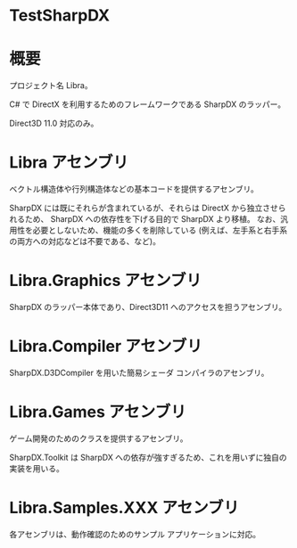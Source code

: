 TestSharpDX
==========

# 概要

プロジェクト名 Libra。

C# で DirectX を利用するためのフレームワークである SharpDX のラッパー。

Direct3D 11.0 対応のみ。

# Libra アセンブリ

ベクトル構造体や行列構造体などの基本コードを提供するアセンブリ。

SharpDX には既にそれらが含まれているが、それらは DirectX から独立させられるため、
SharpDX への依存性を下げる目的で SharpDX より移植。
なお、汎用性を必要としないため、機能の多くを削除している
(例えば、左手系と右手系の両方への対応などは不要である、など)。

# Libra.Graphics アセンブリ

SharpDX のラッパー本体であり、Direct3D11 へのアクセスを担うアセンブリ。

# Libra.Compiler アセンブリ

SharpDX.D3DCompiler を用いた簡易シェーダ コンパイラのアセンブリ。

# Libra.Games アセンブリ

ゲーム開発のためのクラスを提供するアセンブリ。

SharpDX.Toolkit は SharpDX への依存が強すぎるため、これを用いずに独自の実装を用いる。

# Libra.Samples.XXX アセンブリ

各アセンブリは、動作確認のためのサンプル アプリケーションに対応。